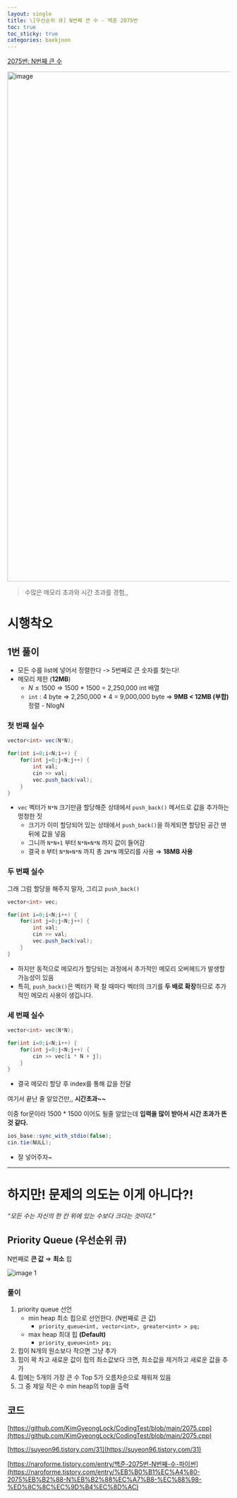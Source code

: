 ```yaml
---
layout: single
title: \[우선순위 큐] N번째 큰 수 - 백준 2075번
toc: true
toc_sticky: true
categories: baekjoon
---
```


[2075번: N번째 큰 수](https://www.acmicpc.net/problem/2075)

<img width="1153" alt="image" src="https://github.com/user-attachments/assets/3195c646-ee54-4b90-8f5b-32a8424deef9">

> 수많은 메모리 초과와 시간 초과를 경험,,
> 

# 시행착오

## 1번 풀이

- 모든 수를 list에 넣어서 정렬한다 -> 5번째로 큰 숫자를 찾는다!
- 메모리 제한 (**12MB**)
    - $N ≤ 1500$ ⇒ 1500 * 1500 = 2,250,000 int 배열
    - `int` : 4 byte ⇒ 2,250,000 * 4 = 9,000,000 byte => **9MB < 12MB (부합)**
    정렬 - NlogN

### **첫 번째 실수**

```java
vector<int> vec(N*N);

for(int i=0;i<N;i++) {
    for(int j=0;j<N;j++) {
        int val;
        cin >> val;
        vec.push_back(val);
    }
}
```

- `vec` 벡터가 `N*N` 크기만큼 할당해준 상태에서 `push_back()` 메서드로 값을 추가하는 멍청한 짓
    - 크기가 이미 할당되어 있는 상태에서 `push_back()`을 하게되면 할당된 공간 맨 뒤에 값을 넣음
    - 그니까 `N*N+1` 부터 `N*N+N*N` 까지 값이 들어감
    - 결국 `0` 부터 `N*N+N*N` 까지 총 `2N*N` 메모리를 사용 ⇒ **18MB 사용**

### **두 번째 실수**

그래 그럼 할당을 해주지 말자, 그리고 `push_back()`

```java
vector<int> vec;

for(int i=0;i<N;i++) {
    for(int j=0;j<N;j++) {
        int val;
        cin >> val;
        vec.push_back(val);
    }
}
```

- 하지만 동적으로 메모리가 할당되는 과정에서 추가적인 메모리 오버헤드가 발생할 가능성이 있음
- 특히, `push_back()`은 벡터가 꽉 찰 때마다 벡터의 크기를 **두 배로 확장**하므로 추가적인 메모리 사용이 생깁니다.

### **세 번째 실수**

```cpp
vector<int> vec(N*N);

for(int i=0;i<N;i++) {
    for(int j=0;j<N;j++) {
        cin >> vec[i * N + j];           
    }
}
```

- 결국 메모리 할당 후 index를 통해 값을 전달

여기서 끝난 줄 알았건만,, **시간초과~~**

이중 for문이라 1500 * 1500 이어도 될줄 알았는데 **입력을 많이 받아서 시간 초과가 뜬 것 같다.**

```java
ios_base::sync_with_stdio(false);
cin.tie(NULL);
```

- 잘 넣어주자~

---

# 하지만! 문제의 의도는 이게 아니다?!

*“모든 수는 자신의 한 칸 위에 있는 수보다 크다는 것이다.”*

## **Priority Queue (우선순위 큐)**

N번째로 **큰 값** ⇒ **최소** 힙

![image 1](https://github.com/user-attachments/assets/fefa8f26-1f6b-49c0-bc19-42852d527940)

### 풀이

1. priority queue 선언
    - min heap 최소 힙으로 선언한다. (N번째로 큰 값)
        - `priority_queue<int, vector<int>, greater<int> > pq;`
    - max heap 최대 힙 **(Default)**
        - `priority_queue<int> pq;`
2. 힙이 N개의 원소보다 작으면 그냥 추가
3. 힙이 꽉 차고 새로운 값이 힙의 최소값보다 크면, 최소값을 제거하고 새로운 값을 추가
4. 힙에는 5개의 가장 큰 수 Top 5가 오름차순으로 채워져 있음
5. 그 중 제일 작은 수 min heap의 top을 출력

## 코드

[https://github.com/KimGyeongLock/CodingTest/blob/main/2075.cpp](https://github.com/KimGyeongLock/CodingTest/blob/main/2075.cpp)

[https://suyeon96.tistory.com/31](https://suyeon96.tistory.com/31)

[https://naroforme.tistory.com/entry/백준-2075번-N번째-수-파이썬](https://naroforme.tistory.com/entry/%EB%B0%B1%EC%A4%80-2075%EB%B2%88-N%EB%B2%88%EC%A7%B8-%EC%88%98-%ED%8C%8C%EC%9D%B4%EC%8D%AC)
